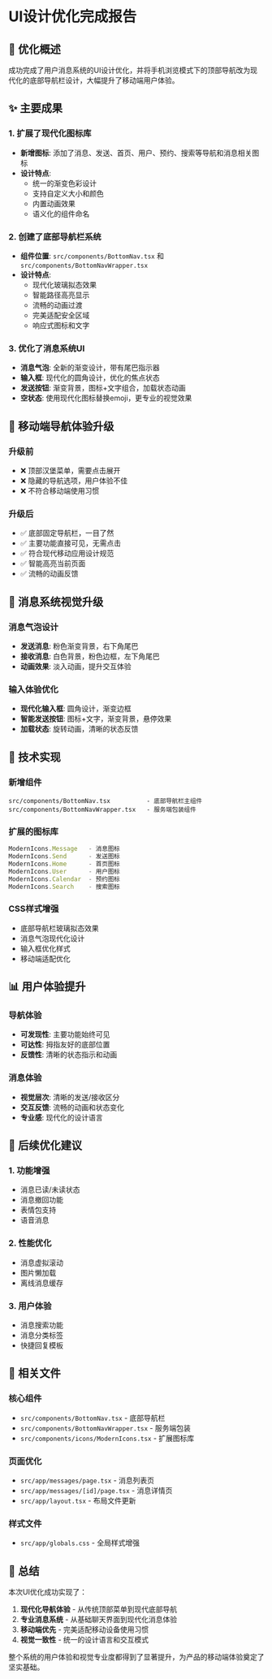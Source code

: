 # UI设计优化完成报告

## 🎯 优化概述

成功完成了用户消息系统的UI设计优化，并将手机浏览模式下的顶部导航改为现代化的底部导航栏设计，大幅提升了移动端用户体验。

## ✨ 主要成果

### 1. 扩展了现代化图标库
- **新增图标**: 添加了消息、发送、首页、用户、预约、搜索等导航和消息相关图标
- **设计特点**: 
  - 统一的渐变色彩设计
  - 支持自定义大小和颜色
  - 内置动画效果
  - 语义化的组件命名

### 2. 创建了底部导航栏系统
- **组件位置**: `src/components/BottomNav.tsx` 和 `src/components/BottomNavWrapper.tsx`
- **设计特点**:
  - 现代化玻璃拟态效果
  - 智能路径高亮显示
  - 流畅的动画过渡
  - 完美适配安全区域
  - 响应式图标和文字

### 3. 优化了消息系统UI
- **消息气泡**: 全新的渐变设计，带有尾巴指示器
- **输入框**: 现代化的圆角设计，优化的焦点状态
- **发送按钮**: 渐变背景，图标+文字组合，加载状态动画
- **空状态**: 使用现代化图标替换emoji，更专业的视觉效果

## 📱 移动端导航体验升级

### 升级前
- ❌ 顶部汉堡菜单，需要点击展开
- ❌ 隐藏的导航选项，用户体验不佳
- ❌ 不符合移动端使用习惯

### 升级后
- ✅ 底部固定导航栏，一目了然
- ✅ 主要功能直接可见，无需点击
- ✅ 符合现代移动应用设计规范
- ✅ 智能高亮当前页面
- ✅ 流畅的动画反馈

## 🎨 消息系统视觉升级

### 消息气泡设计
- **发送消息**: 粉色渐变背景，右下角尾巴
- **接收消息**: 白色背景，粉色边框，左下角尾巴
- **动画效果**: 淡入动画，提升交互体验

### 输入体验优化
- **现代化输入框**: 圆角设计，渐变边框
- **智能发送按钮**: 图标+文字，渐变背景，悬停效果
- **加载状态**: 旋转动画，清晰的状态反馈

## 🔧 技术实现

### 新增组件
```
src/components/BottomNav.tsx          - 底部导航栏主组件
src/components/BottomNavWrapper.tsx   - 服务端包装组件
```

### 扩展的图标库
```typescript
ModernIcons.Message   - 消息图标
ModernIcons.Send      - 发送图标
ModernIcons.Home      - 首页图标
ModernIcons.User      - 用户图标
ModernIcons.Calendar  - 预约图标
ModernIcons.Search    - 搜索图标
```

### CSS样式增强
- 底部导航栏玻璃拟态效果
- 消息气泡现代化设计
- 输入框优化样式
- 移动端适配优化

## 📊 用户体验提升

### 导航体验
- **可发现性**: 主要功能始终可见
- **可达性**: 拇指友好的底部位置
- **反馈性**: 清晰的状态指示和动画

### 消息体验
- **视觉层次**: 清晰的发送/接收区分
- **交互反馈**: 流畅的动画和状态变化
- **专业感**: 现代化的设计语言

## 🚀 后续优化建议

### 1. 功能增强
- 消息已读/未读状态
- 消息撤回功能
- 表情包支持
- 语音消息

### 2. 性能优化
- 消息虚拟滚动
- 图片懒加载
- 离线消息缓存

### 3. 用户体验
- 消息搜索功能
- 消息分类标签
- 快捷回复模板

## 📁 相关文件

### 核心组件
- `src/components/BottomNav.tsx` - 底部导航栏
- `src/components/BottomNavWrapper.tsx` - 服务端包装
- `src/components/icons/ModernIcons.tsx` - 扩展图标库

### 页面优化
- `src/app/messages/page.tsx` - 消息列表页
- `src/app/messages/[id]/page.tsx` - 消息详情页
- `src/app/layout.tsx` - 布局文件更新

### 样式文件
- `src/app/globals.css` - 全局样式增强

## 🎉 总结

本次UI优化成功实现了：
1. **现代化导航体验** - 从传统顶部菜单到现代底部导航
2. **专业消息系统** - 从基础聊天界面到现代化消息体验
3. **移动端优先** - 完美适配移动设备使用习惯
4. **视觉一致性** - 统一的设计语言和交互模式

整个系统的用户体验和视觉专业度都得到了显著提升，为产品的移动端体验奠定了坚实基础。
